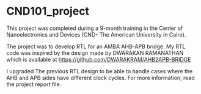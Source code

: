 # CND101_project

This project was completed during a 9-month training in the Center of Nanoelectronics and Devices (CND- The American University in Cairo).

The project was to develop RTL for an AMBA AHB-APB bridge. My RTL code was inspired by the design made by DWARAKAN RAMANATHAN which is available at https://github.com/DWARAKRAM/AHB2APB-BRIDGE 

I upgraded The previous RTL design to be able to handle cases where the AHB and APB sides have different clock cycles.
For more information, read the project report file.
